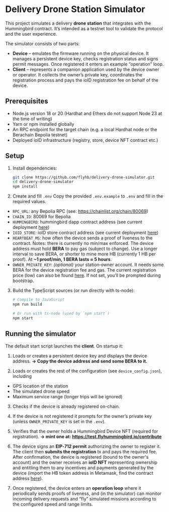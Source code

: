 # Delivery Drone Station Simulator

This project simulates a delivery <b>drone station</b> that integrates with the Hummingbird contract. It’s intended as a testnet tool to validate the protocol and the user experience.

The simulator consists of two parts:

* **Device** – emulates the firmware running on the physical device.  It manages a persistent device key, checks registration status and signs permit messages.  Once registered it enters an example “operation” loop.
* **Client** – represents a companion application used by the device owner or operator.  It collects the owner’s private key, coordinates the registration process and pays the ioID registration fee on behalf of the device.

## Prerequisites

* Node.js version 18 or 20 (Hardhat and Ethers do not support Node 23 at the time of writing)
* Yarn or npm installed globally
* An RPC endpoint for the target chain (e.g. a local Hardhat node or the Berachain Bepolia testnet)
* Deployed ioID infrastructure (registry, store, device NFT contract etc.)

## Setup

1. Install dependencies:

   ```bash
   git clone https://github.com/flyhb/delivery-drone-simulator.git
   cd delivery-drone-simulator
   npm install
   ```

2. Create and fill `.env`
Copy the provided `.env.example` to `.env` and fill in the required values.  

- `RPC_URL`: any Bepolia RPC (see: https://chainlist.org/chain/80069)
- `CHAIN_ID`: 80069 for Bepolia  
- `HUMMINGBIRD`: hummingbird dapp contract address (see current deployment [here](https://github.com/flyhb/hummingbird#berachain-testnet))
- `IOID_STORE`: ioID store contract address (see current deployment [here](https://github.com/flyhb/ioID-contracts/blob/main/chain-deployments/berachain.md))
- `HEARTBEAT_MS`: how often the device sends a proof of liveness to the contract.
Notes: there is currently no min/max enforced. The device address must hold <b>BERA</b> to pay gas (subject to change). Use a longer interval to save BERA, or shorter to mine more HB (currently 1 HB per proof). At **~1 proof/min, 1 BERA lasts ≈ 5 hours**.
- `OWNER_PRIVATE_KEY`: *(optional)* your station‑owner account. It needs some BERA for the device registration fee and gas. The current registration price (low) can also be found [here](https://github.com/flyhb/ioID-contracts/blob/main/chain-deployments/berachain.md). If not set, you’ll be prompted during bootstrap.

3. Build the TypeScript sources (or run directly with ts-node):

   ```bash
   # Compile to JavaScript
   npm run build

   # Or run with ts-node (used by `npm start`)
   npm start
   ```

## Running the simulator

The default start script launches the **client**.  On startup it:

1. Loads or creates a persistent device key and displays the device address. 
**→ Copy the device address and send some BERA to it.**

2. Loads or creates the rest of the configuration (see `device_config.json`), including
- GPS location of the station
- The simulated drone speed
- Maximum service range (longer trips will be ignored)

3. Checks if the device is already registered on-chain.

4. If the device is not registered it prompts for the owner’s private key (unless `OWNER_PRIVATE_KEY` is set in the `.env`).

5. Verifies that the owner holds a Hummingbird Device NFT (required for registration).
 **→ mint one at: https://test.flyhummingbird.io/contribute**

6. The device signs an **EIP‑712 permit** authorizing the owner to register it.  The client then **submits the registration** tx and pays the required fee.  After confirmation, the device is registered (bound to the owner's account) and the owner receives an **ioID NFT** representing ownership and entitling them to any incentives and payments generated by the device (import the HB token address in Metamask, find the contract address [here](https://github.com/flyhb/hummingbird#berachain-testnet)).
6. Once registered, the device enters an **operation loop** where it periodically sends proofs of liveness, and (in the simulator) can monitor incoming delivery requests and “fly” simulated missions according to the configured speed and range limits. 

